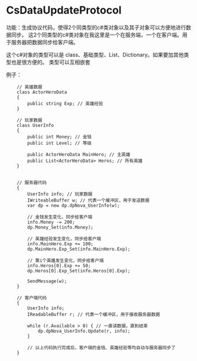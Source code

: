 # CsDataUpdateProtocol

功能：生成协议代码，使得2个同类型的c#类对象以及其子对象可以方便地进行数据同步。
这2个同类型的c#类对象在我这里是一个在服务端，一个在客户端。用于服务器把数据同步给客户端。

这个c#对象的类型可以是 class、基础类型、List、Dictionary。如果要加其他类型也是很方便的。
类型可以互相嵌套

例子：
```CSharp
    // 英雄数据
    class ActorHeroData
    {
        public string Exp; // 英雄经验
    }

    // 玩家数据
    class UserInfo
    {
        public int Money; // 金钱
        public int Level; // 等级
    
        public ActorHeroData MainHero; // 主英雄
        public List<ActorHeroData> Heros; // 所有英雄
    }


    // 服务器代码
    {
        UserInfo info; // 玩家数据
        IWriteableBuffer w; // 代表一个缓冲区，用于发送数据
        var dp = new dp.dpNova_UserInfo(w);
        
        // 金钱发生变化，同步给客户端
        info.Money -= 200;
        dp.Money_Set(info.Money);
        
        // 英雄经验发生变化，同步给客户端
        info.MainHero.Exp += 100;
        dp.MainHero.Exp_Set(info.MainHero.Exp);
        
        // 第i个英雄发生变化，同步给客户端
        info.Heros[0].Exp += 50;
        dp.Heros[0].Exp_Set(info.Heros[0].Exp);
        
        SendMessage(w);
    }

    // 客户端代码
    {
        UserInfo info;
        IReadableBuffer r; // 代表一个缓冲区，用于接收服务器数据
        
        while (r.Available > 0) { // 一直读数据，直到结束
            dp.dpNova_UserInfo.Update(r, info);
        }
        
        // 以上代码执行完成后，客户端的金钱、英雄经验等均自动与服务器同步了
    }
```    